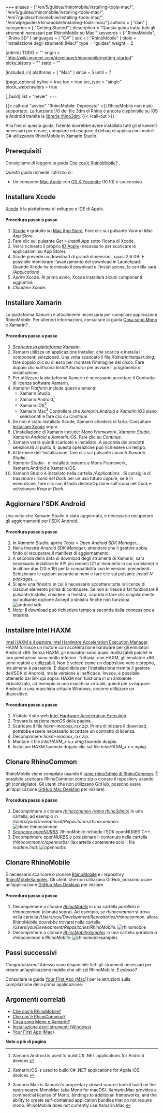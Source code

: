 ﻿+++
aliases = ["/en/5/guides/rhinomobile/installing-tools-mac/", "/en/6/guides/rhinomobile/installing-tools-mac/", "/en/7/guides/rhinomobile/installing-tools-mac/", "/en/wip/guides/rhinomobile/installing-tools-mac/"]
authors = [ "dan" ]
categories = [ "Getting Started" ]
description = "Questa guida tratta tutti gli strumenti necessari per RhinoMobile su Mac."
keywords = [ "RhinoMobile", "iRhino 3D" ]
languages = [ "C#" ]
sdk = [ "RhinoMobile" ]
titolo = "Installazione degli strumenti (Mac)"
type = "guides"
weight = 2

[admin]
TODO = ""
origin = "http://wiki.mcneel.com/developer/rhinomobile/getting-started"
picky_sisters = ""
state = ""

[included_in]
platforms = [ "Mac" ]
since = 5
until = 7

[page_options]
byline = true
toc = true
toc_type = "single"
block_webcrawlers = true

[_build]
list = "never"
+++

{{< call-out "avviso" "RhinoMobile: Deprecato" >}}
RhinoMobile non è più supportato. La funzione I/O dei file 3dm di Rhino è ancora disponibile su iOS e Android tramite la [libreria rhino3dm](https://github.com/mcneel/rhino3dm).
{{< /call-out >}}
 
Alla fine di questa guida, l’utente dovrebbe avere installato tutti gli strumenti necessari per creare, compilare ed eseguire il debug di applicazioni mobili C# utilizzando RhinoMobile in Xamarin Studio.

## Prerequisiti

Consigliamo di leggere la guida [Che cos'è RhinoMobile?](/guides/rhinomobile/what-is-rhinomobile/) .

Questa guida richiede l’utilizzo di:

- Un computer [Mac Apple](http://store.apple.com/) con [OS X Yosemite](https://www.apple.com/osx/) (10.10) o successivo.

## Installare Xcode

[Xcode](https://developer.apple.com/xcode/) è la piattaforma di sviluppo e IDE di Apple.

#### Procedura passo a passo

1. *[Xcode](https://itunes.apple.com/us/app/xcode/id497799835?mt=12)* è gratuito su [Mac App Store](https://itunes.apple.com/us/app/xcode/id497799835?mt=12).  Fare clic sul pulsante *View in Mac App Store*.
1. Fare clic sul pulsante *Get* > *Install App* sotto l'icona di Xcode.
1. Verrà richiesto il proprio [ID Apple](https://appleid.apple.com/) (necessario per scaricare le applicazioni su App Store).
1. Xcode prevede un download di grandi dimensioni, quasi 2,6 GB.  È possibile monitorare l'avanzamento del download in Launchpad.  Quando Xcode ha terminato il download e l'installazione, la cartella sarà */Applications* .
1. *Aprire* Xcode.  Al primo avvio, Xcode installerà alcuni componenti aggiuntivi.
1. *Chiudere* Xcode.

## Installare Xamarin

La piattaforma Xamarin è attualmente necessaria per compilare applicazioni RhinoMobile.  Per ulteriori informazioni, consultare la guida [Cosa sono Mono e Xamarin?](/guides/rhinocommon/what-are-mono-and-xamarin/) .

#### Procedura passo a passo

1. *[Scaricare la piattaforma Xamarin](http://xamarin.com/download)*.
1. Xamarin utilizza un'applicazione Installer, che scarica e installa i componenti selezionati.  Una volta scaricato il file *XamarinInstaller.dmg*, fare doppio clic su di esso per montare l'immagine del disco.  Fare doppio clic sull’icona *Install Xamarin* per avviare il programma di installazione.
1. Per utilizzare la piattaforma Xamarin è necessario accettare il Contratto di licenza software Xamarin.
1. *Xamarin Platform* include questi elementi:
   - Xamarin Studio
   - Xamarin.Android[^1]
   - Xamarin.iOS[^2]
   - Xamarin.Mac[^3]
Controllare che *Xamarin.Android* e *Xamarin.iOS* siano selezionati e fare clic su *Continue*.
1. Se non è stato installato Xcode, Xamarin chiederà di farlo.  Consultare [Installare Xcode](#install-xcode) sopra.
1. L’installazione di Xamarin include: *Mono Framework*, *Xamarin Studio*, *Xamarin.Android* e *Xamarin.iOS*.  Fare clic su *Continue*.
1. Xamarin verrà quindi scaricato e installato.  A seconda dei prodotti selezionati al punto 4, questa operazione può richiedere un tempo.
1. Al termine dell'installazione, fare clic sul pulsante *Launch Xamarin Studio*.
1. *Xamarin Studio* -  è installato insieme a Mono Framework, Xamarin.Android e Xamarin.iOS.
1. Xamarin Studio è installato nella cartella */Applications* . Si consiglia di *trascinare l'icona nel Dock* per un uso futuro oppure, se è in esecuzione, fare clic con il tasto destro/Opzione sull'icona nel Dock e selezionare *Keep in Dock*.

## Aggiornare l'SDK Android

Una volta che Xamarin Studio è stato aggiornato, è necessario recuperare gli aggiornamenti per l'SDK Android.

#### Procedura passo a passo

1. In *Xamarin Studio*, aprire *Tools* > *Open Android SDK Manager...*.
1. Nella finestra *Android SDK Manager*, attendere che il gestore abbia finito di recuperare il manifest di aggiornamento.
1. A seconda della data di download degli strumenti di Xamarin, sarà necessario installare le API più recenti (21 al momento in cui scriviamo) e le ultime due (20 e 19) per la compatibilità con le versioni precedenti. Selezionare le opzioni accanto ai nomi e fare clic sul pulsante *Install N packages...*.
1. Si apre una finestra in cui è necessario accettare tutte le licenze di ciascun elemento prima di continuare. Se non si riesce a far funzionare il pulsante *Installa*, chiudere la finestra, riaprirla e fare clic singolarmente sul pulsante opzione Accept a sinistra finché non funziona.
![android sdk](/images/rhinomobile-installing-tools-mac-01.png)
1. *Nota:* Il download può richiedere tempo a seconda della connessione a Internet.

## Installare Intel HAXM

[Intel HAXM è il gestore Intel Hardware Acceleration Execution Manager](http://software.intel.com/en-us/articles/intel-hardware-accelerated-execution-manager/).  HAXM fornisce un motore con accelerazione hardware per gli emulatori Android x86. Senza HAXM, gli emulatori sono quasi inutilizzabili poiché le loro prestazioni sono molto inferiori. Tuttavia, con HAXM, gli emulatori x86 sono reattivi e utilizzabili. Non è veloce come un dispositivo vero e proprio, ma almeno è passabile. È disponibile per l'installazione tramite il gestore dell'SDK di Android, ma la versione è inefficace. Invece, è possibile ottenerlo dal link qui sopra.  HAXM non funziona in un ambiente virtualizzato, ad esempio in una macchina virtuale, quindi per sviluppare Android in una macchina virtuale Windows, occorre utilizzare un dispositivo.

#### Procedura passo a passo

1. Visitate il sito web [Intel Hardware Acceleration Execution](http://software.intel.com/en-us/articles/intel-hardware-accelerated-execution-manager/).
1. Trovare la sezione *macOS* della pagina.
1. Scaricare il file *haxm-macosx_rxx.zip*.  Prima di iniziare il download, potrebbe essere necessario accettare un contratto di licenza.
1. Decomprimere *haxm-macosx_rxx.zip*.
1. Montare il file *IntelHAXM_x.x.x.dmg* facendo doppio.
1. Installare HAXM facendo doppio clic sul file *IntelHAXM_x.x.x.mpkg*.

## Clonare RhinoCommon

RhinoMobile viene compilato usando il [ramo rhino3dmio di RhinoCommon](https://github.com/mcneel/rhinocommon/tree/rhino3dmio). È possibile scaricare RhinoCommon come zip o clonare il repository usando git (consigliato). Gli utenti che non utilizzano GitHub, possono usare un'applicazione [GitHub Mac Desktop](https://desktop.github.com/) per iniziare).

#### Procedura passo a passo

1. Decomprimere o clonare *[rhinocommon (ramo rhino3dmio)](https://github.com/mcneel/rhinocommon/tree/rhino3dmio)* in una cartella, ad esempio in */Users/you/Development/Repositories/rhinocommon*:
![clone rhinocommon](/images/rhinomobile-installing-tools-mac-02.png)
1. *[Scaricare openNURBS](http://www.rhino3d.com/download/opennurbs/5.0/commercial)*. RhinoMobile richiede l'SDK openNURBS C++.
1. Decomprimere openNURBS e posizionare il contenuto nella cartella *rhinocommon/c/opennurbs/* (la cartella contenente solo il file *readme.md*):
![opennurbs](/images/rhinomobile-installing-tools-mac-03.png)

## Clonare RhinoMobile

È necessario scaricare o clonare [RhinoMobile](http://github.com/mcneel/RhinoMobile) e i repository [RhinoMobileSamples](http://github.com/mcneel/RhinoMobileSamples). Gli utenti che non utilizzano GitHub, possono usare un'applicazione [GitHub Mac Desktop](https://desktop.github.com/) per iniziare.

#### Procedura passo a passo

1. Decomprimere o clonare *[RhinoMobile](http://github.com/mcneel/RhinoMobile)* in una cartella *parallela a rhinocommon* (clonata sopra). Ad esempio, se *rhinocommon* si trova nella cartella     */Users/you/Development/Repositories/rhinocommon*, allora RhinoMobile dovrebbe trovarsi nella cartella */Users/you/Development/Repositories/RhinoMobile*:
![rhinomobile](/images/rhinomobile-installing-tools-mac-04.png)
1. Decomprimere o clonare *[RhinoMobileSamples](http://github.com/mcneel/RhinoMobileSamples)* in una cartella *parallela a rhinocommon* e *RhinoMobile*:
![rhinomobilesamples](/images/rhinomobile-installing-tools-mac-05.png)

## Passi successivi

*Congratulazioni!*  Adesso sono disponibile tutti gli strumenti necessari per creare un'applicazione mobile che utilizzi RhinoMobile.  *E adesso?*

Consultare la guida [Your First App (Mac))](/guides/rhinomobile/your-first-app-mac) per le istruzioni sulla compilazione della prima applicazione.

## Argomenti correlati

- [Che cos'è RhinoMobile?](/guides/rhinomobile/what-is-rhinomobile/)
- [Che cos'è RhinoCommon?](/guides/rhinocommon/what-is-rhinocommon/)
- [Cosa sono Mono e Xamarin?](/guides/rhinocommon/what-are-mono-and-xamarin/)
- [Installazione degli strumenti (Windows)](/guides/rhinomobile/installing-tools-windows/)
- [Your First App (Mac)](/guides/rhinomobile/your-first-app-mac)

**Note a piè di pagina**

[^1]: Xamarin.Android is used to build C# .NET applications for Android devices.

[^2]: Xamarin.iOS is used to build C# .NET applications for Apple iOS devices.

[^3]: Xamarin.Mac is Xamarin's proprietary closed-source toolkit build on the open-source MonoMac (aka Mono for macOS).  Xamarin.Mac provides a commercial license of Mono, bindings to additional frameworks, and the ability to create self-contained application bundles that do not require mono.  RhinoMobile does not currently use Xamarin.Mac.
